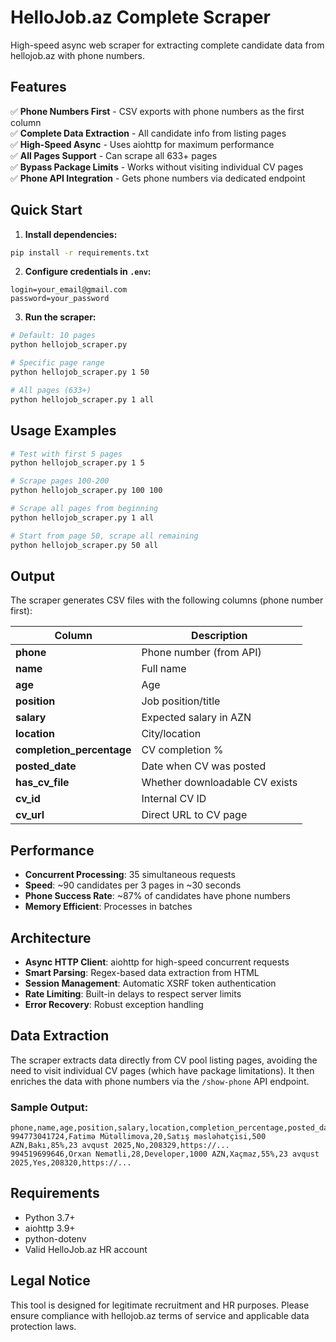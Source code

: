 # HelloJob.az Complete Scraper

High-speed async web scraper for extracting complete candidate data from hellojob.az with phone numbers.

## Features

✅ **Phone Numbers First** - CSV exports with phone numbers as the first column  
✅ **Complete Data Extraction** - All candidate info from listing pages  
✅ **High-Speed Async** - Uses aiohttp for maximum performance  
✅ **All Pages Support** - Can scrape all 633+ pages  
✅ **Bypass Package Limits** - Works without visiting individual CV pages  
✅ **Phone API Integration** - Gets phone numbers via dedicated endpoint  

## Quick Start

1. **Install dependencies:**
```bash
pip install -r requirements.txt
```

2. **Configure credentials in `.env`:**
```
login=your_email@gmail.com
password=your_password
```

3. **Run the scraper:**
```bash
# Default: 10 pages
python hellojob_scraper.py

# Specific page range
python hellojob_scraper.py 1 50

# All pages (633+)
python hellojob_scraper.py 1 all
```

## Usage Examples

```bash
# Test with first 5 pages
python hellojob_scraper.py 1 5

# Scrape pages 100-200
python hellojob_scraper.py 100 100

# Scrape all pages from beginning
python hellojob_scraper.py 1 all

# Start from page 50, scrape all remaining
python hellojob_scraper.py 50 all
```

## Output

The scraper generates CSV files with the following columns (phone number first):

| Column | Description |
|--------|-------------|
| **phone** | Phone number (from API) |
| **name** | Full name |
| **age** | Age |
| **position** | Job position/title |
| **salary** | Expected salary in AZN |
| **location** | City/location |
| **completion_percentage** | CV completion % |
| **posted_date** | Date when CV was posted |
| **has_cv_file** | Whether downloadable CV exists |
| **cv_id** | Internal CV ID |
| **cv_url** | Direct URL to CV page |

## Performance

- **Concurrent Processing**: 35 simultaneous requests
- **Speed**: ~90 candidates per 3 pages in ~30 seconds
- **Phone Success Rate**: ~87% of candidates have phone numbers
- **Memory Efficient**: Processes in batches

## Architecture

- **Async HTTP Client**: aiohttp for high-speed concurrent requests
- **Smart Parsing**: Regex-based data extraction from HTML
- **Session Management**: Automatic XSRF token authentication
- **Rate Limiting**: Built-in delays to respect server limits
- **Error Recovery**: Robust exception handling

## Data Extraction

The scraper extracts data directly from CV pool listing pages, avoiding the need to visit individual CV pages (which have package limitations). It then enriches the data with phone numbers via the `/show-phone` API endpoint.

### Sample Output:
```csv
phone,name,age,position,salary,location,completion_percentage,posted_date,has_cv_file,cv_id,cv_url
994773041724,Fatimə Mütəllimova,20,Satış məsləhətçisi,500 AZN,Bakı,85%,23 avqust 2025,No,208329,https://...
994519699646,Orxan Nemətli,28,Developer,1000 AZN,Xaçmaz,55%,23 avqust 2025,Yes,208320,https://...
```

## Requirements

- Python 3.7+
- aiohttp 3.9+
- python-dotenv
- Valid HelloJob.az HR account

## Legal Notice

This tool is designed for legitimate recruitment and HR purposes. Please ensure compliance with hellojob.az terms of service and applicable data protection laws.